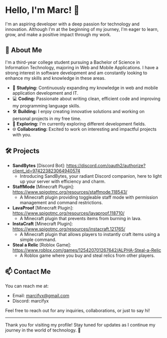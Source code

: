 # Hello, I'm Marc! 👋

I'm an aspiring developer with a deep passion for technology and innovation. Although I'm at the beginning of my journey, I'm eager to learn, grow, and make a positive impact through my work.

## 🌟 About Me
I'm a third-year college student pursuing a Bachelor of Science in Information Technology, majoring in Web and Mobile Applications. I have a strong interest in software development and am constantly looking to enhance my skills and knowledge in these areas.

- 📘 **Studying:** Continuously expanding my knowledge in web and mobile application development and IT.
- 💻 **Coding:** Passionate about writing clean, efficient code and improving my programming language skills.
- 🛠️ **Building:** I enjoy creating innovative solutions and working on personal projects in my free time.
- 🚀 **Exploring:** I'm currently exploring different development fields.
- 🌐 **Collaborating:** Excited to work on interesting and impactful projects with you.

## 🛠️ Projects
- **SandBytes** [Discord Bot]: https://discord.com/oauth2/authorize?client_id=974223823064940574
  - Introducing SandBytes, your radiant Discord companion, here to light up your server with efficiency and charm.
- **StaffMode** [Minecraft Plugin]: https://www.spigotmc.org/resources/staffmode.118543/
  - A Minecraft plugin providing toggleable staff mode with permission management and command restrictions.
- **LavaProof** [Minecraft Plugin]: https://www.spigotmc.org/resources/lavaproof.118710/
  - A Minecraft plugin that prevents items from burning in lava.
- **InstaCraft** [Minecraft Plugin]: https://www.spigotmc.org/resources/instacraft.121765/
  - A Minecraft plugin that allows players to instantly craft items using a simple command.
- **Steal a Relic** [Roblox Game]: https://www.roblox.com/games/125420701267642/ALPHA-Steal-a-Relic
  - A Roblox game where you buy and steal relics from other players.

## 📫 Contact Me
You can reach me at:
- Email: marcifyx@gmail.com
- Discord: marcifyx
 
Feel free to reach out for any inquiries, collaborations, or just to say hi!

---

Thank you for visiting my profile! Stay tuned for updates as I continue my journey in the world of technology. 🚀
